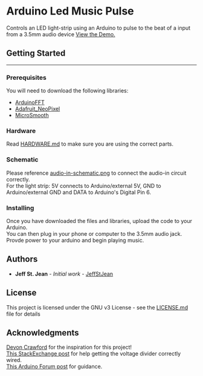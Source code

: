 # Arduino Led Music Pulse

Controls an LED light-strip using an Arduino to pulse to the beat of a input from a 3.5mm audio device
[View the Demo.](https://youtu.be/wHUdtZS7I78)

## Getting Started
---

### Prerequisites

You will need to download the following libraries:
* [ArduinoFFT](https://github.com/kosme/arduinoFFT)
* [Adafruit_NeoPixel](https://github.com/adafruit/Adafruit_NeoPixel)
* [MicroSmooth](https://github.com/asheeshr/Microsmooth)

### Hardware

Read [HARDWARE.md](HARDWARE.md) to make sure you are using the correct parts.

### Schematic

Please reference [audio-in-schematic.png](audio-in-schematic.png) to connect the audio-in circuit correctly.  
For the light strip: 5V connects to Arduino/external 5V, GND to Arduino/external GND and DATA to Arduino's Digital Pin 6.

### Installing

Once you have downloaded the files and libraries, upload the code to your Arduino.  
You can then plug in your phone or computer to the 3.5mm audio jack.  
Provde power to your arduino and begin playing music.  

## Authors

* **Jeff St. Jean** - *Initial work* - [JeffStJean](https://github.com/jeffstjean)

## License

This project is licensed under the GNU v3 License - see the [LICENSE.md](LICENSE.md) file for details

## Acknowledgments

[Devon Crawford](https://www.youtube.com/channel/UCDrekHmOnkptxq3gUU0IyfA) for the inspiration for this project!  
[This StackExchange post](https://arduino.stackexchange.com/questions/25483/audio-input-into-a0) for help getting the voltage divider correctly wired.  
[This Arduino Forum post](https://forum.arduino.cc/index.php?topic=508537.0) for guidance.  
